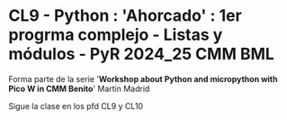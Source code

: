 # CL9 - Python : 'Ahorcado' : 1er progrma complejo - Listas y módulos - PyR 2024_25 CMM BML

Forma parte de la serie '**Workshop about Python and micropython with Pico W in CMM Benito**' Martin Madrid



Sigue la clase en los pfd CL9 y CL10
